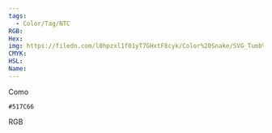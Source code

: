 ```yaml
---
tags:
  - Color/Tag/NTC
RGB:
Hex:
img: https://filedn.com/l0hpzxl1f01yT7GHxtF8cyk/Color%20Snake/SVG_Tumb%20Mass%20No%20Name/517C66.svg
CMYK:
HSL:
Name:
---
```

Como
```palette
#517C66
```
RGB
